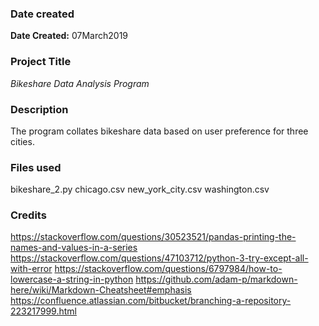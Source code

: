### Date created
**Date Created:** 07March2019

### Project Title
*Bikeshare Data Analysis Program*

### Description
The program collates bikeshare data based on user preference for three cities. 

### Files used
bikeshare_2.py
chicago.csv
new_york_city.csv
washington.csv

### Credits
https://stackoverflow.com/questions/30523521/pandas-printing-the-names-and-values-in-a-series
https://stackoverflow.com/questions/47103712/python-3-try-except-all-with-error
https://stackoverflow.com/questions/6797984/how-to-lowercase-a-string-in-python
https://github.com/adam-p/markdown-here/wiki/Markdown-Cheatsheet#emphasis
https://confluence.atlassian.com/bitbucket/branching-a-repository-223217999.html

